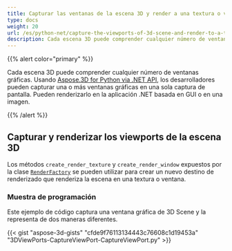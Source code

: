 ```yaml
---
title: Capturar las ventanas de la escena 3D y render a una textura o ventana
type: docs
weight: 20
url: /es/python-net/capture-the-viewports-of-3d-scene-and-render-to-a-texture-or-window/
description: Cada escena 3D puede comprender cualquier número de ventanas gráficas. Con Aspose.3D for Python via .NET API, los desarrolladores pueden capturar una o más ventanas gráficas en una sola captura de pantalla. Pueden procesarlo en la aplicación .NET basada en GUI o en una imagen.
---
```

{{% alert color="primary" %}}

Cada escena 3D puede comprender cualquier número de ventanas gráficas. Usando [Aspose.3D for Python via .NET API](https://products.aspose.com/3d/python-net/), los desarrolladores pueden capturar una o más ventanas gráficas en una sola captura de pantalla. Pueden renderizarlo en la aplicación .NET basada en GUI o en una imagen.

{{% /alert %}}
##  **Capturar y renderizar los viewports de la escena 3D**
Los métodos `create_render_texture` y `create_render_window` expuestos por la clase [`RenderFactory`](https://reference.aspose.com/3d/net/aspose.threed.render/renderfactory) se pueden utilizar para crear un nuevo destino de renderizado que renderiza la escena en una textura o ventana.
###  **Muestra de programación**
Este ejemplo de código captura una ventana gráfica de 3D Scene y la representa de dos maneras diferentes.

{{< gist "aspose-3d-gists" "cfde9f76113134443c76608c1d19453a" "3DViewPorts-CaptureViewPort-CaptureViewPort.py" >}}
